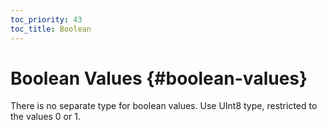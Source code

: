 ```yaml
---
toc_priority: 43
toc_title: Boolean
---
```


# Boolean Values {#boolean-values}

There is no separate type for boolean values. Use UInt8 type, restricted to the values 0 or 1.


